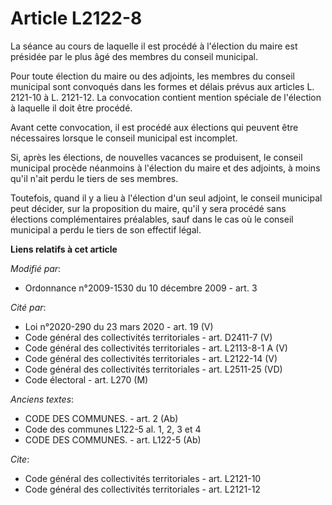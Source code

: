 # Article L2122-8

La séance au cours de laquelle il est procédé à l'élection du maire est présidée par le plus âgé des membres du conseil
municipal. 

Pour toute élection du maire ou des adjoints, les membres du conseil municipal sont convoqués dans les formes et délais
prévus aux articles L. 2121-10 à L. 2121-12. La convocation contient mention spéciale de l'élection à laquelle il doit être
procédé. 

Avant cette convocation, il est procédé aux élections qui peuvent être nécessaires lorsque le conseil municipal est
incomplet. 

Si, après les élections, de nouvelles vacances se produisent, le conseil municipal procède néanmoins à l'élection du maire et
des adjoints, à moins qu'il n'ait perdu le tiers de ses membres. 

Toutefois, quand il y a lieu à l'élection d'un seul adjoint, le conseil municipal peut décider, sur la proposition du maire,
qu'il y sera procédé sans élections complémentaires préalables, sauf dans le cas où le conseil municipal a perdu le tiers de
son effectif légal.

**Liens relatifs à cet article**

_Modifié par_:

  - Ordonnance n°2009-1530 du 10 décembre 2009 - art. 3

_Cité par_:

  - Loi n°2020-290 du 23 mars 2020 - art. 19 (V)
  - Code général des collectivités territoriales - art. D2411-7 (V)
  - Code général des collectivités territoriales - art. L2113-8-1 A (V)
  - Code général des collectivités territoriales - art. L2122-14 (V)
  - Code général des collectivités territoriales - art. L2511-25 (VD)
  - Code électoral - art. L270 (M)

_Anciens textes_:

  - CODE DES COMMUNES. - art. 2 (Ab)
  - Code des communes L122-5 al. 1, 2, 3 et 4
  - CODE DES COMMUNES. - art. L122-5 (Ab)

_Cite_:

  - Code général des collectivités territoriales - art. L2121-10
  - Code général des collectivités territoriales - art. L2121-12
